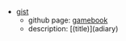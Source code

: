 - [gist](https://gist.github.com/shimajima-eiji/5d0f80af354f315c5e2670c2d2ce676d)
  - github page: [gamebook](https://github.nomuraya.work/gist/gamebook)
  - description: [(title)]\(adiary)
